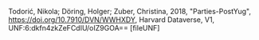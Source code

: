 Todorić, Nikola; Döring, Holger; Zuber, Christina, 2018, "Parties-PostYug", https://doi.org/10.7910/DVN/WWHXDY, Harvard Dataverse, V1, UNF:6:dkfn4zkZeFCdIU/oIZ9GOA== [fileUNF]

